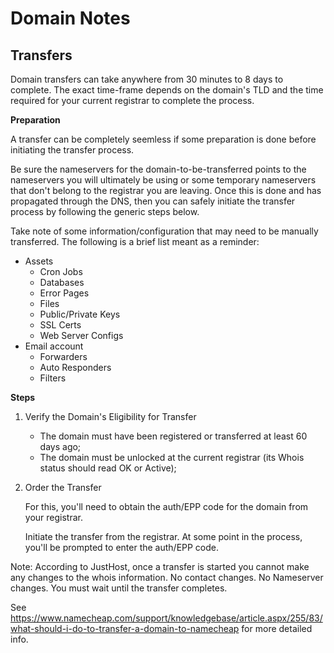 # Domain Notes


## Transfers

Domain transfers can take anywhere from 30 minutes to 8 days to complete.  The
exact time-frame depends on the domain's TLD and the time required for your
current registrar to complete the process. 

**Preparation**

A transfer can be completely seemless if some preparation is done before
initiating the transfer process.

Be sure the nameservers for the domain-to-be-transferred points to the
nameservers you will ultimately be using or some temporary nameservers that
don't belong to the registrar you are leaving.  Once this is done and has
propagated through the DNS, then you can safely initiate the transfer process by
following the generic steps below.

Take note of some information/configuration that may need to be manually
transferred. The following is a brief list meant as a reminder:

- Assets
  + Cron Jobs
  + Databases
  + Error Pages
  + Files
  + Public/Private Keys
  + SSL Certs
  + Web Server Configs
- Email account
  + Forwarders
  + Auto Responders
  + Filters

**Steps**

1)  Verify the Domain's Eligibility for Transfer

    + The domain must have been registered or transferred at least 60 days ago;
    + The domain must be unlocked at the current registrar (its Whois status should
      read OK or Active);

2)  Order the Transfer

    For this, you'll need to obtain the auth/EPP code for the domain from your
    registrar.

    Initiate the transfer from the registrar.  At some point in the process, you'll
    be prompted to enter the auth/EPP code.

Note: According to JustHost, once a transfer is started you cannot make any
changes to the whois information.  No contact changes.  No Nameserver changes.
You must wait until the transfer completes.

See https://www.namecheap.com/support/knowledgebase/article.aspx/255/83/what-should-i-do-to-transfer-a-domain-to-namecheap
for more detailed info.
